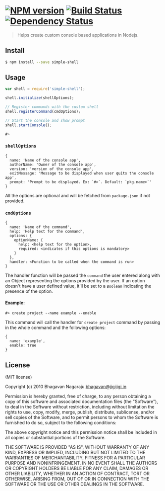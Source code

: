 #  [![NPM version][npm-image]][npm-url] [![Build Status][travis-image]][travis-url] [![Dependency Status][daviddm-url]][daviddm-image]

> Helps create custom console based applications in Nodejs.


## Install

```sh
$ npm install --save simple-shell
```


## Usage

```js
var shell = require('simple-shell');

shell.initialize(shellOptions);

// Register commands with the custom shell
shell.registerCommand(cmdOptions);

// Start the console and show prompt
shell.startConsole();

#>
```

### `shellOptions`
```
{
  name: 'Name of the console app',
  authorName: 'Owner of the console app',
  version: 'version of the console app',
  exitMessage: 'Message to be displayed when user quits the console app',
  prompt: 'Prompt to be displayed. Ex: `#>`. Default: `pkg.name>`'
}
```

All the options are optional and will be fetched from `package.json` if not provided.

### `cmdOptions`
```
{
  name: 'Name of the command',
  help: 'Help text for the command',
  options: {
    optionName: {
      help: <help text for the option>,
      required: <indicates if this options is mandatory>
    }
  },
  handler: <Function to be called when the command is run>
}
```
The handler function will be passed the `command` the user entered along with
an Object representing the options provided by the user. If an option doesn't
have a user defined value, it'll be set to a `Boolean` indicating the presence
of the option.

#### Example:
```
#> create project --name example --enable
```

This command will call the handler for `create project` command by passing in
the whole command and the following options:
```
{
  name: 'example',
  enable: true
}
```

## License

(MIT license)

Copyright (c) 2010 Bhagavan Nagaraju bhagavan@jigijigi.in

Permission is hereby granted, free of charge, to any person obtaining a copy of this software and associated documentation files (the "Software"), to deal in the Software without restriction, including without limitation the rights to use, copy, modify, merge, publish, distribute, sublicense, and/or sell copies of the Software, and to permit persons to whom the Software is furnished to do so, subject to the following conditions:

The above copyright notice and this permission notice shall be included in all copies or substantial portions of the Software.

THE SOFTWARE IS PROVIDED "AS IS", WITHOUT WARRANTY OF ANY KIND, EXPRESS OR IMPLIED, INCLUDING BUT NOT LIMITED TO THE WARRANTIES OF MERCHANTABILITY, FITNESS FOR A PARTICULAR PURPOSE AND NONINFRINGEMENT. IN NO EVENT SHALL THE AUTHORS OR COPYRIGHT HOLDERS BE LIABLE FOR ANY CLAIM, DAMAGES OR OTHER LIABILITY, WHETHER IN AN ACTION OF CONTRACT, TORT OR OTHERWISE, ARISING FROM, OUT OF OR IN CONNECTION WITH THE SOFTWARE OR THE USE OR OTHER DEALINGS IN THE SOFTWARE.


[npm-url]: https://npmjs.org/package/simple-shell
[npm-image]: https://badge.fury.io/js/simple-shell.svg
[travis-url]: https://travis-ci.org/bhagn/simple-shell
[travis-image]: https://travis-ci.org/bhagn/simple-shell.svg?branch=master
[daviddm-url]: https://david-dm.org/bhagn/simple-shell.svg?theme=shields.io
[daviddm-image]: https://david-dm.org/bhagn/simple-shell
